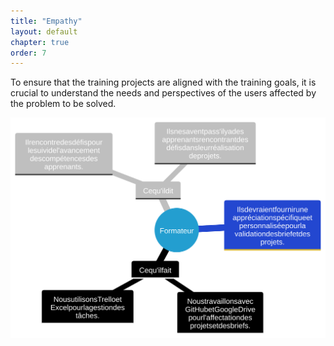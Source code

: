 ```yaml
---
title: "Empathy"
layout: default
chapter: true
order: 7
---
```


<a id="Empathy"></a>
To ensure that the training projects are aligned with the training goals, it is crucial to understand the needs and perspectives of the users affected by the problem to be solved.

![empathy_card_pkg_validations](./assets/empathy_card_pkg_validations.svg)
